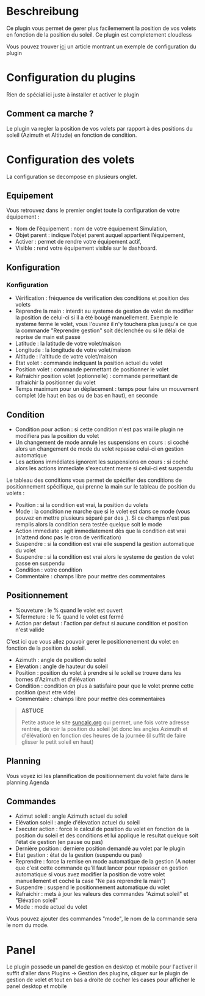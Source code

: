 # Beschreibung

Ce plugin vous permet de gerer plus facilemement la position de vos volets en fonction de la position du soleil. Ce plugin est completement cloudless

Vous pouvez trouver [ici](https://www.jeedom.com/blog/?p=4310) un article montrant un exemple de configuration du plugin

# Configuration du plugins

Rien de spécial ici juste à installer et activer le plugin

## Comment ca marche ?

Le plugin va regler la position de vos volets par rapport à des positions du soleil (Azimuth et Altitude) en fonction de condition.

# Configuration des volets

La configuration se decompose en plusieurs onglet.

## Equipement

Vous retrouvez dans le premier onglet toute la configuration de votre équipement :

- Nom de l’équipement : nom de votre équipement Simulation,
- Objet parent : indique l’objet parent auquel appartient l’équipement,
- Activer : permet de rendre votre équipement actif,
- Visible : rend votre équipement visible sur le dashboard.


## Konfiguration

### Konfiguration

- Vérification : fréquence de verification des conditions et position des volets
- Reprendre la main : interdit au systeme de gestion de volet de modifier la position de celui-ci si il a été bougé manuellement. Exemple le systeme ferme le volet, vous l'ouvrez il n'y touchera plus jusqu'a ce que la commande "Reprendre gestion" soit déclenchée ou si le délai de reprise de main est passé
- Latitude : la latitude de votre volet/maison
- Longitude : la longitude de votre volet/maison
- Altitude : l'altitude de votre volet/maison
- Etat volet : commande indiquant la position actuel du volet
- Position volet : commande permettant de positionner le volet
- Rafraîchir position volet (optionnelle) : commande permettant de rafraichir la positionner du volet
- Temps maximum pour un déplacement : temps pour faire un mouvement complet (de haut en bas ou de bas en haut), en seconde

## Condition

- Condition pour action : si cette condition n'est pas vrai le plugin ne modifiera pas la position du volet
- Un changement de mode annule les suspensions en cours : si coché alors un changement de mode du volet repasse celui-ci en gestion automatique
- Les actions immédiates ignorent les suspensions en cours : si coché alors les actions immediate s'executent meme si celui-ci est suspendu


Le tableau des conditions vous permet de spécifier des conditions de positionnement spécifique, qui prenne la main sur le tableau de position du volets :
- Position : si la condition est vrai, la position du volets
- Mode : la condition ne marche que si le volet est dans ce mode (vous pouvez en mettre plusieurs séparé par des ,). Si ce champs n'est pas remplis alors la condition sera testée quelque soit le mode
- Action immediate : agit immediatement dès que la condition est vrai (n'attend donc pas le cron de verification)
- Suspendre : si la condition est vrai elle suspend la gestion automatique du volet
- Suspendre : si la condition est vrai alors le systeme de gestion de volet passe en suspendu
- Condition : votre condition
- Commentaire : champs libre pour mettre des commentaires

## Positionnement

- %ouveture : le % quand le volet est ouvert
- %fermeture : le % quand le volet est fermé
- Action par defaut : l'action par defaut si aucune condition et position n'est valide

C'est ici que vous allez pouvoir gerer le positionenement du volet en fonction de la position du soleil.

- Azimuth : angle de position du soleil
- Elevation : angle de hauteur du soleil
- Position : position du volet à prendre si le soleil se trouve dans les bornes d'Azimuth et d'élévation
- Condition : condition en plus à satisfaire pour que le volet prenne cette position (peut etre vide)
- Commentaire : champs libre pour mettre des commentaires

>**ASTUCE**
>
>Petite astuce le site [suncalc.org](https://www.suncalc.org) qui permet, une fois votre adresse rentrée, de voir la position du soleil (et donc les angles Azimuth et d'élévation) en fonction des heures de la journée (il suffit de faire glisser le petit soleil en haut)

## Planning

Vous voyez ici les plannification de positionnement du volet faite dans le planning Agenda

## Commandes

- Azimut soleil : angle Azimuth actuel du soleil
- Elévation soleil : angle d'élevation actuel du soleil
- Executer action : force le calcul de position du volet en fonction de la position du soleil et des conditions et lui applique le resultat quelque soit l\'état de gestion (en pause ou pas)
- Dernière position : derniere position demandé au volet par le plugin
- Etat gestion : état de la gestion (suspendu ou pas)
- Reprendre : force la remise en mode automatique de la gestion (A noter que c'est cette commande qu'il faut lancer pour repasser en gestion automatique si vous avez modifier la position de votre volet manuellement et coché la case "Ne pas reprendre la main")
- Suspendre : suspend le positionnement automatique du volet
- Rafraichir : mets à jour les valeurs des commandes "Azimut soleil" et "Elévation soleil"
- Mode : mode actuel du volet

Vous pouvez ajouter des commandes "mode", le nom de la commande sera le nom du mode.

# Panel

Le plugin possede un panel de gestion en desktop et mobile pour l'activer il suffit d'aller dans Plugins -> Gestion des plugins, cliquer sur le plugin de gestion de volet et tout en bas a droite de cocher les cases pour afficher le panel desktop et mobile

